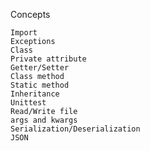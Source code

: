 Concepts

    Import
    Exceptions
    Class
    Private attribute
    Getter/Setter
    Class method
    Static method
    Inheritance
    Unittest
    Read/Write file
    args and kwargs
    Serialization/Deserialization
    JSON
